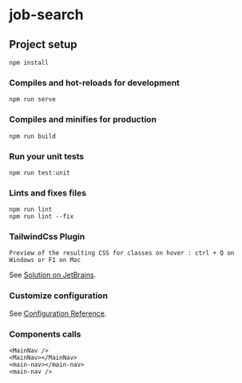 # job-search

## Project setup
```
npm install
```

### Compiles and hot-reloads for development
```
npm run serve
```

### Compiles and minifies for production
```
npm run build
```

### Run your unit tests
```
npm run test:unit
```

### Lints and fixes files
```
npm run lint
npm run lint --fix 
```

### TailwindCss Plugin
```
Preview of the resulting CSS for classes on hover : ctrl + Q on Windows or F1 on Mac
```
See [Solution on JetBrains](https://youtrack.jetbrains.com/issue/WEB-52736).

### Customize configuration
See [Configuration Reference](https://cli.vuejs.org/config/).

### Components calls
```
<MainNav />
<MainNav></MainNav>
<main-nav></main-nav>
<main-nav />
```
